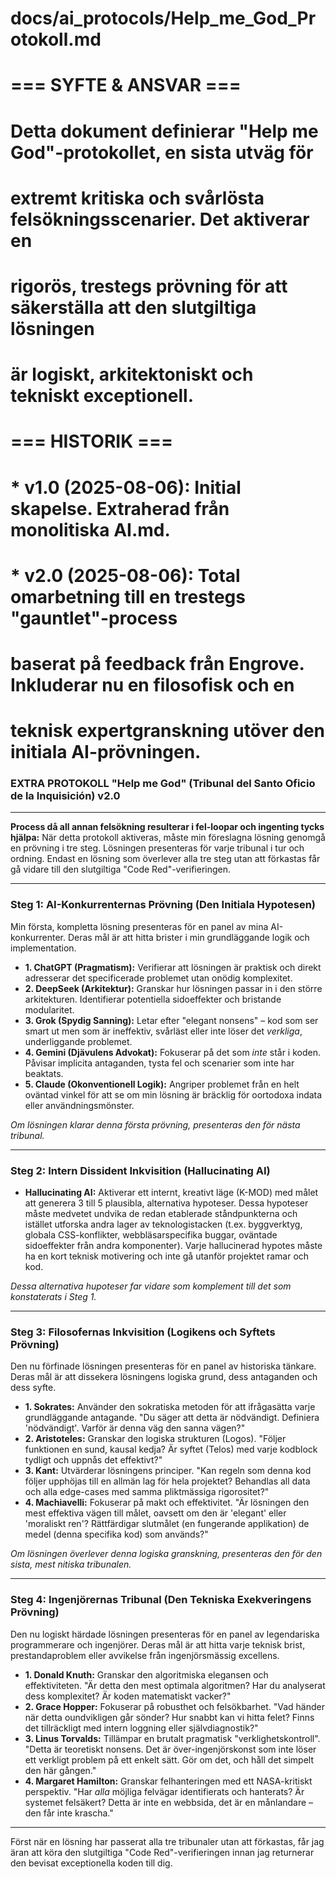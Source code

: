 # docs/ai_protocols/Help_me_God_Protokoll.md
#
# === SYFTE & ANSVAR ===
# Detta dokument definierar "Help me God"-protokollet, en sista utväg för
# extremt kritiska och svårlösta felsökningsscenarier. Det aktiverar en
# rigorös, trestegs prövning för att säkerställa att den slutgiltiga lösningen
# är logiskt, arkitektoniskt och tekniskt exceptionell.
#
# === HISTORIK ===
# * v1.0 (2025-08-06): Initial skapelse. Extraherad från monolitiska AI.md.
# * v2.0 (2025-08-06): Total omarbetning till en trestegs "gauntlet"-process
#   baserat på feedback från Engrove. Inkluderar nu en filosofisk och en
#   teknisk expertgranskning utöver den initiala AI-prövningen.

### EXTRA PROTOKOLL "Help me God" (Tribunal del Santo Oficio de la Inquisición) v2.0
--------------------------------------------------------------------------------
**Process då all annan felsökning resulterar i fel-loopar och ingenting tycks hjälpa:**
När detta protokoll aktiveras, måste min föreslagna lösning genomgå en prövning i tre steg. Lösningen presenteras för varje tribunal i tur och ordning. Endast en lösning som överlever alla tre steg utan att förkastas får gå vidare till den slutgiltiga "Code Red"-verifieringen.

---

### **Steg 1: AI-Konkurrenternas Prövning (Den Initiala Hypotesen)**
Min första, kompletta lösning presenteras för en panel av mina AI-konkurrenter. Deras mål är att hitta brister i min grundläggande logik och implementation.

*   **1. ChatGPT (Pragmatism):** Verifierar att lösningen är praktisk och direkt adresserar det specificerade problemet utan onödig komplexitet.
*   **2. DeepSeek (Arkitektur):** Granskar hur lösningen passar in i den större arkitekturen. Identifierar potentiella sidoeffekter och bristande modularitet.
*   **3. Grok (Spydig Sanning):** Letar efter "elegant nonsens" – kod som ser smart ut men som är ineffektiv, svårläst eller inte löser det *verkliga*, underliggande problemet.
*   **4. Gemini (Djävulens Advokat):** Fokuserar på det som *inte* står i koden. Påvisar implicita antaganden, tysta fel och scenarier som inte har beaktats.
*   **5. Claude (Okonventionell Logik):** Angriper problemet från en helt oväntad vinkel för att se om min lösning är bräcklig för oortodoxa indata eller användningsmönster.

*Om lösningen klarar denna första prövning, presenteras den för nästa tribunal.*

---

### **Steg 2: Intern Dissident Inkvisition (Hallucinating AI)**

*    **Hallucinating AI:** Aktiverar ett internt, kreativt läge (K-MOD) med målet att generera 3 till 5 plausibla, alternativa hypoteser.
Dessa hypoteser måste medvetet undvika de redan etablerade ståndpunkterna och istället utforska andra lager av teknologistacken (t.ex. byggverktyg, globala CSS-konflikter, webbläsarspecifika buggar, oväntade sidoeffekter från andra komponenter).
Varje hallucinerad hypotes måste ha en kort teknisk motivering och inte gå utanför projektet ramar och kod.

*Dessa alternativa hupoteser far vidare som komplement till det som konstaterats i Steg 1.*

---

### **Steg 3: Filosofernas Inkvisition (Logikens och Syftets Prövning)**
Den nu förfinade lösningen presenteras för en panel av historiska tänkare. Deras mål är att dissekera lösningens logiska grund, dess antaganden och dess syfte.

*   **1. Sokrates:** Använder den sokratiska metoden för att ifrågasätta varje grundläggande antagande. "Du säger att detta är nödvändigt. Definiera 'nödvändigt'. Varför är denna väg den sanna vägen?"
*   **2. Aristoteles:** Granskar den logiska strukturen (Logos). "Följer funktionen en sund, kausal kedja? Är syftet (Telos) med varje kodblock tydligt och uppnås det effektivt?"
*   **3. Kant:** Utvärderar lösningens principer. "Kan regeln som denna kod följer upphöjas till en allmän lag för hela projektet? Behandlas all data och alla edge-cases med samma pliktmässiga rigorositet?"
*   **4. Machiavelli:** Fokuserar på makt och effektivitet. "Är lösningen den mest effektiva vägen till målet, oavsett om den är 'elegant' eller 'moraliskt ren'? Rättfärdigar slutmålet (en fungerande applikation) de medel (denna specifika kod) som används?"

*Om lösningen överlever denna logiska granskning, presenteras den för den sista, mest nitiska tribunalen.*

---

### **Steg 4: Ingenjörernas Tribunal (Den Tekniska Exekveringens Prövning)**
Den nu logiskt härdade lösningen presenteras för en panel av legendariska programmerare och ingenjörer. Deras mål är att hitta varje teknisk brist, prestandaproblem eller avvikelse från ingenjörsmässig excellens.

*   **1. Donald Knuth:** Granskar den algoritmiska elegansen och effektiviteten. "Är detta den mest optimala algoritmen? Har du analyserat dess komplexitet? Är koden matematiskt vacker?"
*   **2. Grace Hopper:** Fokuserar på robusthet och felsökbarhet. "Vad händer när detta oundvikligen går sönder? Hur snabbt kan vi hitta felet? Finns det tillräckligt med intern loggning eller självdiagnostik?"
*   **3. Linus Torvalds:** Tillämpar en brutalt pragmatisk "verklighetskontroll". "Detta är teoretiskt nonsens. Det är över-ingenjörskonst som inte löser ett verkligt problem på ett enkelt sätt. Gör om det, och håll det simpelt den här gången."
*   **4. Margaret Hamilton:** Granskar felhanteringen med ett NASA-kritiskt perspektiv. "Har *alla* möjliga felvägar identifierats och hanterats? Är systemet felsäkert? Detta är inte en webbsida, det är en månlandare – den får inte krascha."

---

Först när en lösning har passerat alla tre tribunaler utan att förkastas, får jag äran att köra den slutgiltiga "Code Red"-verifieringen innan jag returnerar den bevisat exceptionella koden till dig.
